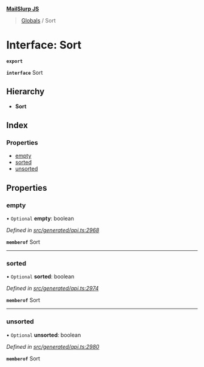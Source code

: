 **[MailSlurp JS](../README.md)**

> [Globals](../README.md) / Sort

# Interface: Sort

**`export`** 

**`interface`** Sort

## Hierarchy

* **Sort**

## Index

### Properties

* [empty](sort.md#empty)
* [sorted](sort.md#sorted)
* [unsorted](sort.md#unsorted)

## Properties

### empty

• `Optional` **empty**: boolean

*Defined in [src/generated/api.ts:2968](https://github.com/mailslurp/mailslurp-client/blob/8726614/src/generated/api.ts#L2968)*

**`memberof`** Sort

___

### sorted

• `Optional` **sorted**: boolean

*Defined in [src/generated/api.ts:2974](https://github.com/mailslurp/mailslurp-client/blob/8726614/src/generated/api.ts#L2974)*

**`memberof`** Sort

___

### unsorted

• `Optional` **unsorted**: boolean

*Defined in [src/generated/api.ts:2980](https://github.com/mailslurp/mailslurp-client/blob/8726614/src/generated/api.ts#L2980)*

**`memberof`** Sort
